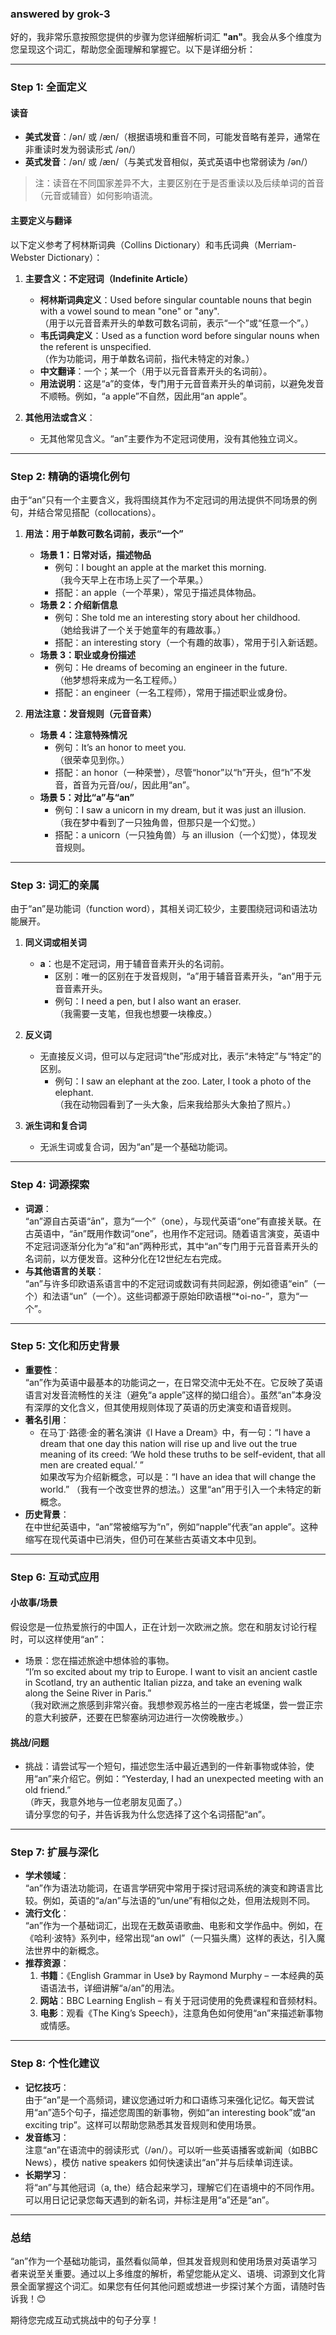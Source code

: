 ### answered by grok-3
好的，我非常乐意按照您提供的步骤为您详细解析词汇 **"an"**。我会从多个维度为您呈现这个词汇，帮助您全面理解和掌握它。以下是详细分析：

---

### **Step 1: 全面定义**
#### **读音**
- **美式发音**：/ən/ 或 /æn/（根据语境和重音不同，可能发音略有差异，通常在非重读时发为弱读形式 /ən/）
- **英式发音**：/ən/ 或 /æn/（与美式发音相似，英式英语中也常弱读为 /ən/）
> 注：读音在不同国家差异不大，主要区别在于是否重读以及后续单词的首音（元音或辅音）如何影响语流。

#### **主要定义与翻译**
以下定义参考了柯林斯词典（Collins Dictionary）和韦氏词典（Merriam-Webster Dictionary）：
1. **主要含义：不定冠词（Indefinite Article）**
   - **柯林斯词典定义**：Used before singular countable nouns that begin with a vowel sound to mean "one" or "any".  
     （用于以元音音素开头的单数可数名词前，表示“一个”或“任意一个”。）
   - **韦氏词典定义**：Used as a function word before singular nouns when the referent is unspecified.  
     （作为功能词，用于单数名词前，指代未特定的对象。）
   - **中文翻译**：一个；某一个（用于以元音音素开头的名词前）。
   - **用法说明**：这是“a”的变体，专门用于元音音素开头的单词前，以避免发音不顺畅。例如，“a apple”不自然，因此用“an apple”。

2. **其他用法或含义**：
   - 无其他常见含义。“an”主要作为不定冠词使用，没有其他独立词义。

---

### **Step 2: 精确的语境化例句**
由于“an”只有一个主要含义，我将围绕其作为不定冠词的用法提供不同场景的例句，并结合常见搭配（collocations）。

1. **用法：用于单数可数名词前，表示“一个”**
   - **场景 1：日常对话，描述物品**
     - 例句：I bought an apple at the market this morning.  
       （我今天早上在市场上买了一个苹果。）
     - 搭配：an apple（一个苹果），常见于描述具体物品。
   - **场景 2：介绍新信息**
     - 例句：She told me an interesting story about her childhood.  
       （她给我讲了一个关于她童年的有趣故事。）
     - 搭配：an interesting story（一个有趣的故事），常用于引入新话题。
   - **场景 3：职业或身份描述**
     - 例句：He dreams of becoming an engineer in the future.  
       （他梦想将来成为一名工程师。）
     - 搭配：an engineer（一名工程师），常用于描述职业或身份。

2. **用法注意：发音规则（元音音素）**
   - **场景 4：注意特殊情况**
     - 例句：It’s an honor to meet you.  
       （很荣幸见到你。）
     - 搭配：an honor（一种荣誉），尽管“honor”以“h”开头，但“h”不发音，首音为元音/oʊ/，因此用“an”。
   - **场景 5：对比“a”与“an”**
     - 例句：I saw a unicorn in my dream, but it was just an illusion.  
       （我在梦中看到了一只独角兽，但那只是一个幻觉。）
     - 搭配：a unicorn（一只独角兽）与 an illusion（一个幻觉），体现发音规则。

---

### **Step 3: 词汇的亲属**
由于“an”是功能词（function word），其相关词汇较少，主要围绕冠词和语法功能展开。

1. **同义词或相关词**
   - **a**：也是不定冠词，用于辅音音素开头的名词前。
     - 区别：唯一的区别在于发音规则，“a”用于辅音音素开头，“an”用于元音音素开头。
     - 例句：I need a pen, but I also want an eraser.  
       （我需要一支笔，但我也想要一块橡皮。）

2. **反义词**
   - 无直接反义词，但可以与定冠词“the”形成对比，表示“未特定”与“特定”的区别。
     - 例句：I saw an elephant at the zoo. Later, I took a photo of the elephant.  
       （我在动物园看到了一头大象，后来我给那头大象拍了照片。）

3. **派生词和复合词**
   - 无派生词或复合词，因为“an”是一个基础功能词。

---

### **Step 4: 词源探索**
- **词源**：  
  “an”源自古英语“ān”，意为“一个”（one），与现代英语“one”有直接关联。在古英语中，“ān”既用作数词“one”，也用作不定冠词。随着语言演变，英语中不定冠词逐渐分化为“a”和“an”两种形式，其中“an”专门用于元音音素开头的名词前，以方便发音。这种分化在12世纪左右完成。
- **与其他语言的关联**：  
  “an”与许多印欧语系语言中的不定冠词或数词有共同起源，例如德语“ein”（一个）和法语“un”（一个）。这些词都源于原始印欧语根“*oi-no-”，意为“一个”。

---

### **Step 5: 文化和历史背景**
- **重要性**：  
  “an”作为英语中最基本的功能词之一，在日常交流中无处不在。它反映了英语语言对发音流畅性的关注（避免“a apple”这样的拗口组合）。虽然“an”本身没有深厚的文化含义，但其使用规则体现了英语的历史演变和语音规则。
- **著名引用**：  
  - 在马丁·路德·金的著名演讲《I Have a Dream》中，有一句：“I have a dream that one day this nation will rise up and live out the true meaning of its creed: ‘We hold these truths to be self-evident, that all men are created equal.’ ”  
    如果改写为介绍新概念，可以是：“I have an idea that will change the world.” （我有一个改变世界的想法。）这里“an”用于引入一个未特定的新概念。
- **历史背景**：  
  在中世纪英语中，“an”常被缩写为“n”，例如“napple”代表“an apple”。这种缩写在现代英语中已消失，但仍可在某些古英语文本中见到。

---

### **Step 6: 互动式应用**
#### **小故事/场景**
假设您是一位热爱旅行的中国人，正在计划一次欧洲之旅。您在和朋友讨论行程时，可以这样使用“an”：
- 场景：您在描述旅途中想体验的事物。  
  “I’m so excited about my trip to Europe. I want to visit an ancient castle in Scotland, try an authentic Italian pizza, and take an evening walk along the Seine River in Paris.”  
  （我对欧洲之旅感到非常兴奋。我想参观苏格兰的一座古老城堡，尝一尝正宗的意大利披萨，还要在巴黎塞纳河边进行一次傍晚散步。）

#### **挑战/问题**
- 挑战：请尝试写一个短句，描述您生活中最近遇到的一件新事物或体验，使用“an”来介绍它。例如：“Yesterday, I had an unexpected meeting with an old friend.”  
  （昨天，我意外地与一位老朋友见面了。）  
  请分享您的句子，并告诉我为什么您选择了这个名词搭配“an”。

---

### **Step 7: 扩展与深化**
- **学术领域**：  
  “an”作为语法功能词，在语言学研究中常用于探讨冠词系统的演变和跨语言比较。例如，英语的“a/an”与法语的“un/une”有相似之处，但用法规则不同。
- **流行文化**：  
  “an”作为一个基础词汇，出现在无数英语歌曲、电影和文学作品中。例如，在《哈利·波特》系列中，经常出现“an owl”（一只猫头鹰）这样的表达，引入魔法世界中的新概念。
- **推荐资源**：  
  1. **书籍**：《English Grammar in Use》 by Raymond Murphy – 一本经典的英语语法书，详细讲解“a/an”的用法。
  2. **网站**：BBC Learning English – 有关于冠词使用的免费课程和音频材料。
  3. **电影**：观看《The King’s Speech》，注意角色如何使用“an”来描述新事物或情感。

---

### **Step 8: 个性化建议**
- **记忆技巧**：  
  由于“an”是一个高频词，建议您通过听力和口语练习来强化记忆。每天尝试用“an”造5个句子，描述您周围的新事物，例如“an interesting book”或“an exciting trip”。这样可以帮助您熟悉其发音规则和使用场景。
- **发音练习**：  
  注意“an”在语流中的弱读形式（/ən/）。可以听一些英语播客或新闻（如BBC News），模仿 native speakers 如何快速读出“an”并与后续单词连读。
- **长期学习**：  
  将“an”与其他冠词（a, the）结合起来学习，理解它们在语境中的不同作用。可以用日记记录您每天遇到的新名词，并标注是用“a”还是“an”。

---

### **总结**
“an”作为一个基础功能词，虽然看似简单，但其发音规则和使用场景对英语学习者来说至关重要。通过以上多维度的解析，希望您能从定义、语境、词源到文化背景全面掌握这个词汇。如果您有任何其他问题或想进一步探讨某个方面，请随时告诉我！😊

期待您完成互动式挑战中的句子分享！